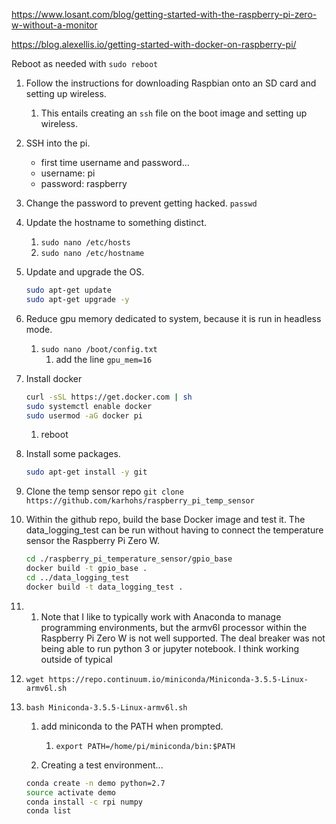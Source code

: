 https://www.losant.com/blog/getting-started-with-the-raspberry-pi-zero-w-without-a-monitor

https://blog.alexellis.io/getting-started-with-docker-on-raspberry-pi/

Reboot as needed with `sudo reboot`

1. Follow the instructions for downloading Raspbian onto an SD card and setting up wireless.
   1. This entails creating an `ssh` file on the boot image and setting up wireless.

1. SSH into the pi.
   * first time username and password...
   * username: pi
   * password: raspberry

1. Change the password to prevent getting hacked. `passwd`

1. Update the hostname to something distinct.
   1. `sudo nano /etc/hosts`
   1. `sudo nano /etc/hostname`

1. Update and upgrade the OS.
   ```bash
   sudo apt-get update
   sudo apt-get upgrade -y
   ```

 1. Reduce gpu memory dedicated to system, because it is run in headless mode.
    1. `sudo nano /boot/config.txt`
       1. add the line `gpu_mem=16`

1. Install docker
   ```bash
   curl -sSL https://get.docker.com | sh
   sudo systemctl enable docker
   sudo usermod -aG docker pi
   ```
   1. reboot

1. Install some packages.

   ```bash
   sudo apt-get install -y git

   ```

1. Clone the temp sensor repo `git clone https://github.com/karhohs/raspberry_pi_temp_sensor`

1. Within the github repo, build the base Docker image and test it. The data_logging_test can be run without having to connect the temperature sensor the Raspberry Pi Zero W.
   ```bash
   cd ./raspberry_pi_temperature_sensor/gpio_base
   docker build -t gpio_base .
   cd ../data_logging_test
   docker build -t data_logging_test .
   ```

1.
   1. Note that I like to typically work with Anaconda to manage programming environments, but the armv6l processor within the Raspberry Pi Zero W is not well supported. The deal breaker was not being able to run python 3 or jupyter notebook. I think working outside of typical

1. `wget https://repo.continuum.io/miniconda/Miniconda-3.5.5-Linux-armv6l.sh`

1. `bash Miniconda-3.5.5-Linux-armv6l.sh`
   1. add miniconda to the PATH when prompted.
      1. `export PATH=/home/pi/miniconda/bin:$PATH`

   1. Creating a test environment...
   ```bash
   conda create -n demo python=2.7
   source activate demo
   conda install -c rpi numpy
   conda list
   ```
